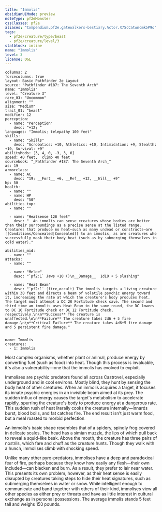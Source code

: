```yaml
---
title: "Immolis"
obsidianUIMode: preview
noteType: pf2eMonster
cssClasses: pf2e
aliases: "Compendium.pf2e.gatewalkers-bestiary.Actor.X7ScCatwncmk5P9o" 
tags:
  - pf2e/creature/type/beast
  - pf2e/creature/level/3
statblock: inline
name: "Immolis"
level: 3
license: OGL
---
```


```statblock
columns: 2
forcecolumns: true
layout: Basic Pathfinder 2e Layout
source: "Pathfinder #187: The Seventh Arch"
name: "Immolis"
level: "Creature 3"
rare_03: "Uncommon"
alignment: ""
size: "Medium"
trait_01: "beast"
modifier: 12
perception:
  - name: "Perception"
    desc: "+12; "
languages: "Immolis; telepathy 100 feet"
skills:
  - name: "Skills"
    desc: "Acrobatics: +10, Athletics: +10, Intimidation: +9, Stealth: +10, Survival: +9"
abilityMods: [3, 4, 0, -3, 3, 0]
speed: 40 feet,  climb 40 feet
sourcebook: "_Pathfinder #187: The Seventh Arch_"
ac: 19
armorclass:
  - name: AC
    desc: "19; __Fort__ +6, __Ref__ +12, __Will__ +9"
hp: 50
health:
  - name: ""
  - name: HP
    desc: "50"
abilities_top:
  - name: ""

  - name: "Heatsense 120 feet"
    desc: "  An immolis can sense creatures whose bodies are hotter than their surroundings as a precise sense at the listed range. Creatures that produce no heat—such as many undead or constructs—are [[Conditions/Concealed|Concealed]] to an immolis, as are creatures who successfully mask their body heat (such as by submerging themselves in cold water)."

abilities_mid:
  - name: ""
attacks:
  - name: ""

  - name: "Melee"
    desc: "`pf2:1` Jaws +10 ()\n__Damage__  1d10 + 5 slashing"

  - name: "Heat Beam"
    desc: "`pf2:1` (fire,occult) The immolis targets a living creature within 30 feet and directs a beam of volatile psychic energy toward it, increasing the rate at which the creature's body produces heat. The target must attempt a DC 20 Fortitude check save. The second and third time an immolis uses Heat Beam in the same round, the DC lowers to DC 16 Fortitude check or DC 12 Fortitude check, respectively.\n\n**Success** The creature is unaffected.\n\n**Failure** The creature takes 2d6 + 5 fire damage.\n\n**Critical Failure** The creature takes 4d6+5 fire damage and 5 persistent fire damage."
 
```

```encounter-table
name: Immolis
creatures:
  - 1: Immolis
```



Most complex organisms, whether plant or animal, produce energy by converting fuel (such as food) into heat. Though this process is invaluable, it's also a vulnerability—one that the immolis has evolved to exploit.

Immolises are psychic predators found all across Castrovel, especially underground and in cool environs. Mostly blind, they hunt by sensing the body heat of other creatures. When an immolis acquires a target, it focuses its innate psychic energies in an invisible beam aimed at its prey. The sudden influx of energy causes the target's metabolism to accelerate rapidly, spurring the creature's body to produce energy at a dangerous rate. This sudden rush of heat literally cooks the creature internally—innards burst, blood boils, and fat catches fire. The end result isn't just warm food, but a meal roasted to morbid perfection.

An immolis's basic shape resembles that of a spidery, spindly frog covered in delicate scales. The head has a simian muzzle, the lips of which pull back to reveal a squid-like beak. Above the mouth, the creature has three pairs of nostrils, which fare and chuff as the creature hunts. Though they walk with a hunch, immolises climb with shocking speed.

Unlike many other pyro-predators, immolises have a deep and paradoxical fear of fire, perhaps because they know how easily any flesh—their own included—can blacken and burn. As a result, they prefer to lair near water. This presents its own problem, however, as their heat sense is easily disrupted by creatures taking steps to hide their heat signatures, such as submerging themselves in water or snow. While intelligent enough to communicate and band together with others of their kind, immolises view all other species as either prey or threats and have as little interest in cultural exchange as in personal possessions. The average immolis stands 5 feet tall and weighs 150 pounds.
